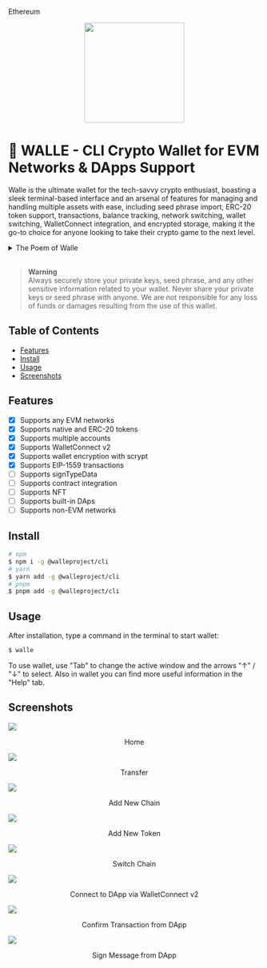 Ethereum<p align="center">
  <img src="https://raw.githubusercontent.com/Pobepto/walle/main/github/logo.png" height="200">
</p>

# 👾 WALLE - CLI Crypto Wallet for EVM Networks & DApps Support

Walle is the ultimate wallet for the tech-savvy crypto enthusiast, boasting a sleek terminal-based interface and an arsenal of features for managing and handling multiple assets with ease, including seed phrase import, ERC-20 token support, transactions, balance tracking, network switching, wallet switching, WalletConnect integration, and encrypted storage, making it the go-to choice for anyone looking to take their crypto game to the next level.

<details>
<summary>The Poem of Walle</summary>

> Walle, the terminal's pride,\
> Manages crypto with ease, never hide,\
> Import seed phrases, track balance,\
> Send tokens, switch networks, in a glance,\
> The ultimate wallet, by your side.\
> <i>Author: ChatGPT</i>

</details>
</br>

> **Warning**\
> Always securely store your private keys, seed phrase, and any other sensitive information related to your wallet. Never share your private keys or seed phrase with anyone. We are not responsible for any loss of funds or damages resulting from the use of this wallet.

## Table of Contents

- [Features](#features)
- [Install](#install)
- [Usage](#usage)
- [Screenshots](#screenshots)

## Features

- [x] Supports any EVM networks
- [x] Supports native and ERC-20 tokens
- [x] Supports multiple accounts
- [x] Supports WalletConnect v2
- [x] Supports wallet encryption with scrypt
- [x] Supports EIP-1559 transactions
- [ ] Supports signTypeData
- [ ] Supports contract integration
- [ ] Supports NFT
- [ ] Supports built-in DAps
- [ ] Supports non-EVM networks

## Install

```bash
# npm
$ npm i -g @walleproject/cli
# yarn
$ yarn add -g @walleproject/cli
# pnpm
$ pnpm add -g @walleproject/cli
```

## Usage

After installation, type a command in the terminal to start wallet:

```bash
$ walle
```

To use wallet, use "Tab" to change the active window and the arrows "↑" / "↓" to select. Also in wallet you can find more useful information in the "Help" tab.

## Screenshots

<div>
  <img src="https://raw.githubusercontent.com/Pobepto/walle/main/github/screenshots/home.jpeg">
  <p align="center">Home</p>
</div>
<div>
  <img src="https://raw.githubusercontent.com/Pobepto/walle/main/github/screenshots/transfer.jpeg">
  <p align="center">Transfer</p>
</div>
<div>
  <img src="https://raw.githubusercontent.com/Pobepto/walle/main/github/screenshots/add-new-chain.jpeg">  
  <p align="center">Add New Chain</p>
</div>
<div>
  <img src="https://raw.githubusercontent.com/Pobepto/walle/main/github/screenshots/add-new-token.jpeg">
  <p align="center">Add New Token</p>
</div>
<div>
  <img src="https://raw.githubusercontent.com/Pobepto/walle/main/github/screenshots/select-chain.jpeg">
  <p align="center">Switch Chain</p>
</div>
<div>
  <img src="https://raw.githubusercontent.com/Pobepto/walle/main/github/screenshots/connect-walletconnect.jpeg">
  <p align="center">Connect to DApp via WalletConnect v2</p>
</div>
<div>
  <img src="https://raw.githubusercontent.com/Pobepto/walle/main/github/screenshots/confirm-walletconnect.jpeg">
  <p align="center">Confirm Transaction from DApp</p>
</div>
<div>
  <img src="https://raw.githubusercontent.com/Pobepto/walle/main/github/screenshots/sign-message.jpeg">
  <p align="center">Sign Message from DApp</p>
</div>
